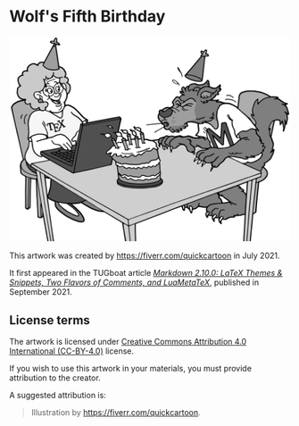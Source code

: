 # Wolf's Fifth Birthday

 ![artwork](wolf-birthday.png "Wolf's Fifth Birthday by <https://fiverr.com/quickcartoon>")

This artwork was created by <https://fiverr.com/quickcartoon> in July 2021.

It first appeared in the TUGboat article [_Markdown 2.10.0: LaTeX Themes & Snippets, Two Flavors of Comments, and LuaMetaTeX_][tb131], published in September 2021.

## License terms

The artwork is licensed under [Creative Commons Attribution 4.0 International (CC-BY-4.0)][cc-by] license.

If you wish to use this artwork in your materials, you must provide attribution to the creator.

A suggested attribution is:

> Illustration by <https://fiverr.com/quickcartoon>.

 [tb131]: https://www.tug.org/TUGboat/tb42-2/tb131novotny-markdown.pdf
 [cc-by]: https://creativecommons.org/licenses/by/4.0/legalcode
